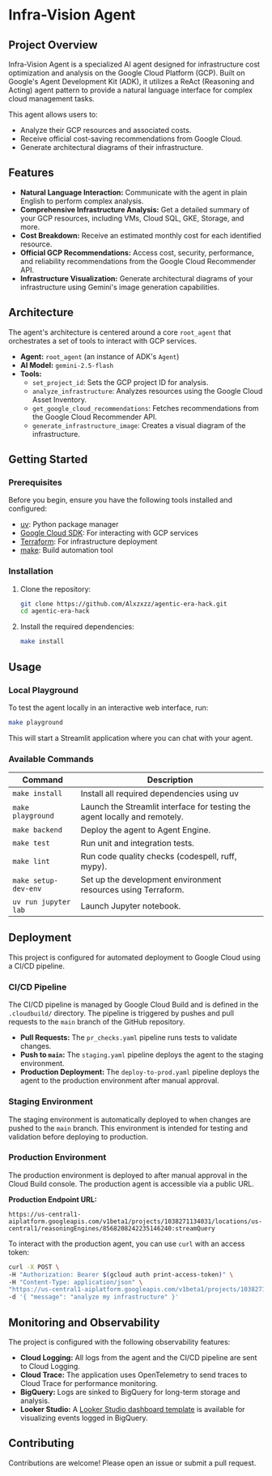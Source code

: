# Infra-Vision Agent

## Project Overview

Infra-Vision Agent is a specialized AI agent designed for infrastructure cost optimization and analysis on the Google Cloud Platform (GCP). Built on Google's Agent Development Kit (ADK), it utilizes a ReAct (Reasoning and Acting) agent pattern to provide a natural language interface for complex cloud management tasks.

This agent allows users to:

*   Analyze their GCP resources and associated costs.
*   Receive official cost-saving recommendations from Google Cloud.
*   Generate architectural diagrams of their infrastructure.

## Features

*   **Natural Language Interaction:**  Communicate with the agent in plain English to perform complex analysis.
*   **Comprehensive Infrastructure Analysis:** Get a detailed summary of your GCP resources, including VMs, Cloud SQL, GKE, Storage, and more.
*   **Cost Breakdown:**  Receive an estimated monthly cost for each identified resource.
*   **Official GCP Recommendations:**  Access cost, security, performance, and reliability recommendations from the Google Cloud Recommender API.
*   **Infrastructure Visualization:** Generate architectural diagrams of your infrastructure using Gemini's image generation capabilities.

## Architecture

The agent's architecture is centered around a core `root_agent` that orchestrates a set of tools to interact with GCP services.

*   **Agent:** `root_agent` (an instance of ADK's `Agent`)
*   **AI Model:** `gemini-2.5-flash`
*   **Tools:**
    *   `set_project_id`: Sets the GCP project ID for analysis.
    *   `analyze_infrastructure`: Analyzes resources using the Google Cloud Asset Inventory.
    *   `get_google_cloud_recommendations`: Fetches recommendations from the Google Cloud Recommender API.
    *   `generate_infrastructure_image`: Creates a visual diagram of the infrastructure.

## Getting Started

### Prerequisites

Before you begin, ensure you have the following tools installed and configured:

*   [uv](https://docs.astral.sh/uv/getting-started/installation/): Python package manager
*   [Google Cloud SDK](https://cloud.google.com/sdk/docs/install): For interacting with GCP services
*   [Terraform](https://developer.hashicorp.com/terraform/downloads): For infrastructure deployment
*   [make](https://www.gnu.org/software/make/): Build automation tool

### Installation

1.  Clone the repository:

    ```bash
    git clone https://github.com/Alxzxzz/agentic-era-hack.git
    cd agentic-era-hack
    ```

2.  Install the required dependencies:

    ```bash
    make install
    ```

## Usage

### Local Playground

To test the agent locally in an interactive web interface, run:

```bash
make playground
```

This will start a Streamlit application where you can chat with your agent.

### Available Commands

| Command              | Description                                                                                 |
| -------------------- | ------------------------------------------------------------------------------------------- |
| `make install`       | Install all required dependencies using uv                                                  |
| `make playground`    | Launch the Streamlit interface for testing the agent locally and remotely.                  |
| `make backend`       | Deploy the agent to Agent Engine.                                                           |
| `make test`          | Run unit and integration tests.                                                             |
| `make lint`          | Run code quality checks (codespell, ruff, mypy).                                             |
| `make setup-dev-env` | Set up the development environment resources using Terraform.                               |
| `uv run jupyter lab` | Launch Jupyter notebook.                                                                    |

## Deployment

This project is configured for automated deployment to Google Cloud using a CI/CD pipeline.

### CI/CD Pipeline

The CI/CD pipeline is managed by Google Cloud Build and is defined in the `.cloudbuild/` directory. The pipeline is triggered by pushes and pull requests to the `main` branch of the GitHub repository.

*   **Pull Requests:** The `pr_checks.yaml` pipeline runs tests to validate changes.
*   **Push to `main`:** The `staging.yaml` pipeline deploys the agent to the staging environment.
*   **Production Deployment:** The `deploy-to-prod.yaml` pipeline deploys the agent to the production environment after manual approval.

### Staging Environment

The staging environment is automatically deployed to when changes are pushed to the `main` branch. This environment is intended for testing and validation before deploying to production.

### Production Environment

The production environment is deployed to after manual approval in the Cloud Build console. The production agent is accessible via a public URL.

**Production Endpoint URL:**

`https://us-central1-aiplatform.googleapis.com/v1beta1/projects/1038271134031/locations/us-central1/reasoningEngines/8568208242235146240:streamQuery`

To interact with the production agent, you can use `curl` with an access token:

```bash
curl -X POST \
-H "Authorization: Bearer $(gcloud auth print-access-token)" \
-H "Content-Type: application/json" \
"https://us-central1-aiplatform.googleapis.com/v1beta1/projects/1038271134031/locations/us-central1/reasoningEngines/8568208242235146240:streamQuery" \
-d '{ "message": "analyze my infrastructure" }'
```

## Monitoring and Observability

The project is configured with the following observability features:

*   **Cloud Logging:** All logs from the agent and the CI/CD pipeline are sent to Cloud Logging.
*   **Cloud Trace:** The application uses OpenTelemetry to send traces to Cloud Trace for performance monitoring.
*   **BigQuery:** Logs are sinked to BigQuery for long-term storage and analysis.
*   **Looker Studio:** A [Looker Studio dashboard template](https://lookerstudio.google.com/reporting/46b35167-b38b-4e44-bd37-701ef4307418/page/tEnnC) is available for visualizing events logged in BigQuery.

## Contributing

Contributions are welcome! Please open an issue or submit a pull request.